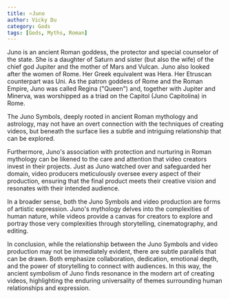 ```yaml
---
title: ⭐Juno
author: Vicky Du
category: Gods
tags: [Gods, Myths, Roman]
---
```

Juno is an ancient Roman goddess, the protector and special counselor of the state. She is a daughter of Saturn and sister (but also the wife) of the chief god Jupiter and the mother of Mars and Vulcan. Juno also looked after the women of Rome. Her Greek equivalent was Hera. Her Etruscan counterpart was Uni. As the patron goddess of Rome and the Roman Empire, Juno was called Regina ("Queen") and, together with Jupiter and Minerva, was worshipped as a triad on the Capitol (Juno Capitolina) in Rome.

The Juno Symbols, deeply rooted in ancient Roman mythology and astrology, may not have an overt connection with the techniques of creating videos, but beneath the surface lies a subtle and intriguing relationship that can be explored.

Furthermore, Juno's association with protection and nurturing in Roman mythology can be likened to the care and attention that video creators invest in their projects. Just as Juno watched over and safeguarded her domain, video producers meticulously oversee every aspect of their production, ensuring that the final product meets their creative vision and resonates with their intended audience.

In a broader sense, both the Juno Symbols and video production are forms of artistic expression. Juno's mythology delves into the complexities of human nature, while videos provide a canvas for creators to explore and portray those very complexities through storytelling, cinematography, and editing.

In conclusion, while the relationship between the Juno Symbols and video production may not be immediately evident, there are subtle parallels that can be drawn. Both emphasize collaboration, dedication, emotional depth, and the power of storytelling to connect with audiences. In this way, the ancient symbolism of Juno finds resonance in the modern art of creating videos, highlighting the enduring universality of themes surrounding human relationships and expression.

